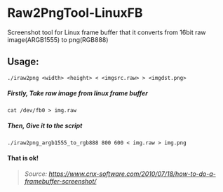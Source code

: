 # Raw2PngTool-LinuxFB
Screenshot tool for Linux frame buffer that it converts from 16bit raw image(ARGB1555) to png(RGB888)

## Usage:
```
./iraw2png <width> <height> < <imgsrc.raw> > <imgdst.png>
```
  
##### Firstly, Take raw image from linux frame buffer
  ```
  cat /dev/fb0 > img.raw
  ```
  
  
##### Then, Give it to the script
  ```
  ./iraw2png_argb1555_to_rgb888 800 600 < img.raw > img.png
  ```
  
  
#### That is ok!
  
  
> *Source:* *https://www.cnx-software.com/2010/07/18/how-to-do-a-framebuffer-screenshot/*
